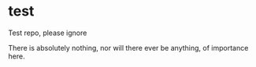 # test
Test repo, please ignore


There is absolutely nothing, nor will there ever be anything, of importance here.
